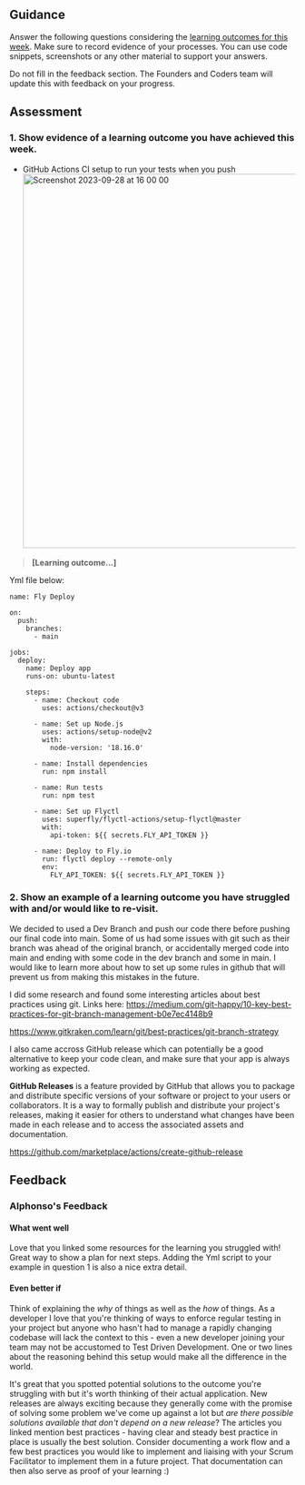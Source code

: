 ## Guidance
Answer the following questions considering the [learning outcomes for this week](https://learn.foundersandcoders.com/course/syllabus/developer/database/learning-outcomes/).
Make sure to record evidence of your processes. You can use code snippets, screenshots or any other material to support your answers.

Do not fill in the feedback section. The Founders and Coders team will update this with feedback on your progress.

## Assessment
 ### 1. Show evidence of a learning outcome you have achieved this week.
 - GitHub Actions CI setup to run your tests when you push
   <img width="659" alt="Screenshot 2023-09-28 at 16 00 00" src="https://github.com/fac28/elena--progress-log/assets/59057287/f4ab229c-27e5-455c-b1b5-57475a30936f">


> **[Learning outcome...]**  

Yml file below:
 
```JS
name: Fly Deploy

on:
  push:
    branches:
      - main

jobs:
  deploy:
    name: Deploy app
    runs-on: ubuntu-latest

    steps:
      - name: Checkout code
        uses: actions/checkout@v3

      - name: Set up Node.js
        uses: actions/setup-node@v2
        with:
          node-version: '18.16.0' 

      - name: Install dependencies
        run: npm install

      - name: Run tests
        run: npm test
        
      - name: Set up Flyctl
        uses: superfly/flyctl-actions/setup-flyctl@master
        with:
          api-token: ${{ secrets.FLY_API_TOKEN }}

      - name: Deploy to Fly.io
        run: flyctl deploy --remote-only
        env:
          FLY_API_TOKEN: ${{ secrets.FLY_API_TOKEN }}
```

 ### 2. Show an example of a learning outcome you have struggled with and/or would like to re-visit.

We decided to used a Dev Branch and push our code there before pushing our final code into main.
Some of us had some issues with git such as their branch was ahead of the original branch, or accidentally merged code into main and ending with some code in the dev branch and some in main. I would like to learn more about how to set up some rules in github that will prevent us from making this mistakes in the future. 

I did some research and found some interesting articles about best practices using git.
Links here: 
https://medium.com/git-happy/10-key-best-practices-for-git-branch-management-b0e7ec4148b9

https://www.gitkraken.com/learn/git/best-practices/git-branch-strategy


I also came accross GitHub release which can potentially be a good alternative to keep your code clean, and make sure that your app is always working as expected. 

**GitHub Releases** is a feature provided by GitHub that allows you to package and distribute specific versions of your software or project to your users or collaborators. It is a way to formally publish and distribute your project's releases, making it easier for others to understand what changes have been made in each release and to access the associated assets and documentation.

https://github.com/marketplace/actions/create-github-release


## Feedback
### Alphonso's Feedback
#### What went well
Love that you linked some resources for the learning you struggled with! Great way to show a plan for next steps.
Adding the Yml script to your example in question 1 is also a nice extra detail.

#### Even better if
Think of explaining the *why* of things as well as the *how* of things. As a developer I love that you're thinking of ways to enforce regular testing in your project but anyone who hasn't had to manage a rapidly changing codebase will lack the context to this - even a new developer joining your team may not be accustomed to Test Driven Development. One or two lines about the reasoning behind this setup would make all the difference in the world.

It's great that you spotted potential solutions to the outcome you're struggling with but it's worth thinking of their actual application. New releases are always exciting because they generally come with the promise of solving some problem we've come up against a lot but *are there possible solutions available that don't depend on a new release*?
The articles you linked mention best practices - having clear and steady best practice in place is usually the best solution.
Consider documenting a work flow and a few best practices you would like to implement and liaising with your Scrum Facilitator to implement them in a future project. That documentation can then also serve as proof of your learning :) 
